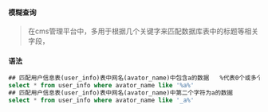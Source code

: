 #### 模糊查询

> 在cms管理平台中，多用于根据几个关键字来匹配数据库表中的标题等相关字段，

#### 语法

```sql
## 匹配用户信息表(user_info)表中网名(avator_name)中包含a的数据   %代表0个或多个任意字符 _代表1个字符；
select * from user_info where avator_name like '%a%' 
## 匹配用户信息表(user_info)表中网名(avator_name)中第二个字符为a的数据
select * from user_info where avator_name like '_a%' 
```

